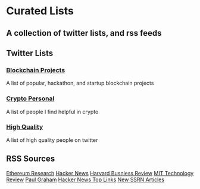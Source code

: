 # Curated Lists

## A collection of twitter lists, and rss feeds

## Twitter Lists

### [Blockchain Projects](https://twitter.com/i/lists/1317835021076529153?s=20)

A list of popular, hackathon, and startup blockchain projects

### [Crypto Personal](https://twitter.com/i/lists/1310246472512921609?s=20)

A list of people I find helpful in crypto

### [High Quality](https://twitter.com/i/lists/1310239763740463104?s=20)

A list of high quality people on twitter

## RSS Sources

[Ethereum Research](https://ethresearch.ch)
[Hacker News](https://news.ycombinator.com)
[Harvard Busniess Review](https://hbr.org)
[MIT Technology Review](https://technologyreview.com)
[Paul Graham](https://paulgraham.com)
[Hacker News Top Links](https://news.ycombinator.com)
[New SSRN Articles](https://hq.ssrn.com)
